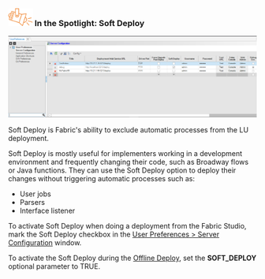 ### <img src="images/spotlight.png" style="zoom:80%;" /> In the Spotlight: Soft Deploy

![](images/soft_deploy_1.PNG)

Soft Deploy is Fabric's ability to exclude automatic processes from the LU deployment. 

Soft Deploy is mostly useful for implementers working in a development environment and frequently changing their code, such as Broadway flows or Java functions. They can use the Soft Deploy option to deploy their changes without triggering automatic processes such as:

- User jobs
- Parsers
- Interface listener

To activate Soft Deploy when doing a deployment from the Fabric Studio, mark the Soft Deploy checkbox in the [User Preferences > Server Configuration](https://support.k2view.com/Academy_6.5/articles/04_fabric_studio/04_user_preferences.html#what-is-the-purpose-of-the-server-configuration-tab) window.

To activate the Soft Deploy during the [Offline Deploy](https://support.k2view.com/Academy_6.5/articles/16_deploy_fabric/03_offline_deploy.html), set the **SOFT_DEPLOY** optional parameter to TRUE.
